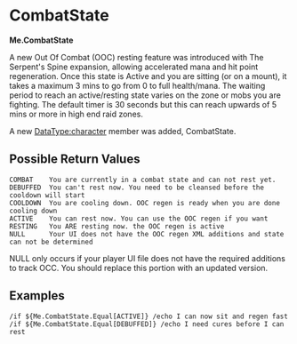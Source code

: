 # CombatState

**Me.CombatState**

A new Out Of Combat (OOC\) resting feature was introduced with The Serpent's Spine expansion, allowing accelerated mana and hit point regeneration. Once this state is Active and you are sitting \(or on a mount), it takes a maximum 3 mins to go from 0 to full health/mana. The waiting period to reach an active/resting state varies on the zone or mobs you are fighting. The default timer is 30 seconds but this can reach upwards of 5 mins or more in high end raid zones.

A new [DataType:character](../data-types-and-top-level-objects/data-types/datatype-character.md) member was added, CombatState.

## Possible Return Values

```text
COMBAT    You are currently in a combat state and can not rest yet.
DEBUFFED  You can't rest now. You need to be cleansed before the cooldown will start
COOLDOWN  You are cooling down. OOC regen is ready when you are done cooling down
ACTIVE    You can rest now. You can use the OOC regen if you want
RESTING   You ARE resting now. the OOC regen is active
NULL      Your UI does not have the OOC regen XML additions and state can not be determined
```

NULL only occurs if your player UI file does not have the required additions to track OCC. You should replace this portion with an updated version.

## Examples

```text
/if ${Me.CombatState.Equal[ACTIVE]} /echo I can now sit and regen fast
/if ${Me.CombatState.Equal[DEBUFFED]} /echo I need cures before I can rest
```

